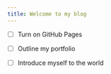 ```yaml
---
title: Welcome to my blog
---
```


- [ ] Turn on GitHub Pages
- [ ] Outline my portfolio
- [ ] Introduce myself to the world

